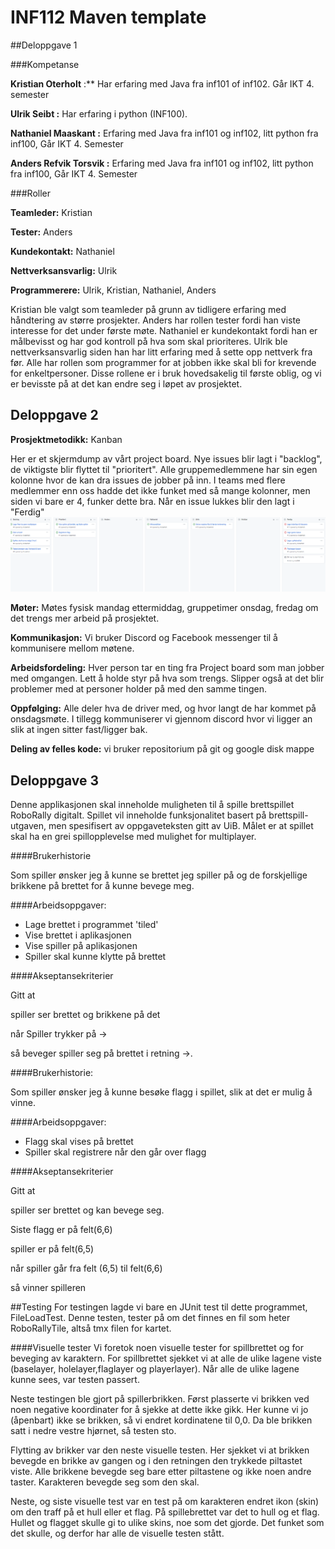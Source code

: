 # INF112 Maven template 
##Deloppgave 1

###Kompetanse

**Kristian Oterholt** :**
Har erfaring med Java fra inf101 of inf102. Går IKT 4. semester

**Ulrik Seibt :**
Har erfaring i python (INF100).

**Nathaniel Maaskant :**
Erfaring med Java fra inf101 og inf102, litt python fra inf100, Går IKT 4. Semester

**Anders Refvik Torsvik :**
Erfaring med Java fra inf101 og inf102, litt python fra inf100, Går IKT 4. Semester

###Roller

**Teamleder:** Kristian

**Tester:** Anders

**Kundekontakt:** Nathaniel

**Nettverksansvarlig:** Ulrik

**Programmerere:** Ulrik, Kristian, Nathaniel, Anders

Kristian ble valgt som teamleder på grunn av tidligere erfaring med håndtering av større prosjekter. Anders har rollen tester fordi han viste interesse for det under første møte. Nathaniel er kundekontakt fordi han er målbevisst og har god kontroll på hva som skal prioriteres. Ulrik ble nettverksansvarlig siden han har litt erfaring med å sette opp nettverk fra før. Alle har rollen som programmer for at jobben ikke skal bli for krevende for enkeltpersoner. Disse rollene er i bruk hovedsakelig til første oblig, og vi er bevisste på at det kan endre seg i løpet av prosjektet.

## Deloppgave 2

**Prosjektmetodikk:** Kanban

Her er et skjermdump av vårt project board. Nye issues blir lagt i "backlog", de viktigste blir flyttet til "prioritert".
Alle gruppemedlemmene har sin egen kolonne hvor de kan dra issues de jobber på inn. I teams med flere medlemmer enn oss hadde det ikke funket med så mange kolonner,
men siden vi bare er 4, funker dette bra. Når en issue lukkes blir den lagt i "Ferdig"
![img.png](projectboardexm.png)

**Møter:** Møtes fysisk mandag ettermiddag, gruppetimer onsdag,  fredag om det trengs mer arbeid på prosjektet.

**Kommunikasjon:** Vi bruker Discord og Facebook messenger til å kommunisere mellom møtene.

**Arbeidsfordeling:** Hver person tar en ting fra Project board som man jobber med omgangen. Lett å holde styr på hva som trengs. Slipper også at det blir problemer med at personer holder på med den samme tingen.

**Oppfølging:** Alle deler hva de driver med, og hvor langt de har kommet på onsdagsmøte. I tillegg kommuniserer vi gjennom discord hvor vi ligger an slik at ingen sitter fast/ligger bak.

**Deling av felles kode:** vi bruker repositorium på git og google disk mappe

## Deloppgave 3

Denne applikasjonen skal inneholde muligheten til å spille brettspillet RoboRally digitalt. Spillet vil inneholde funksjonalitet basert på brettspill-utgaven, men spesifisert av oppgaveteksten gitt av UiB. Målet er at spillet skal ha en grei spillopplevelse med mulighet for multiplayer.

####Brukerhistorie


Som spiller ønsker jeg å kunne se brettet jeg spiller på og de forskjellige brikkene på brettet for å kunne bevege meg.

####Arbeidsoppgaver:

* Lage brettet i programmet 'tiled'
* Vise brettet i aplikasjonen
* Vise spiller på aplikasjonen
* Spiller skal kunne klytte på brettet

####Akseptansekriterier

Gitt at

spiller ser brettet og brikkene på det


når Spiller trykker på ->

så beveger spiller seg på brettet i retning ->.

####Brukerhistorie:


Som spiller ønsker jeg å kunne besøke flagg i spillet, slik at det er mulig å vinne.

####Arbeidsoppgaver:

* Flagg skal vises på brettet
* Spiller skal registrere når den går over flagg

####Akseptansekriterier



Gitt at

spiller ser brettet og kan bevege seg.

Siste flagg er på felt(6,6)

spiller er på felt(6,5)

når spiller går fra felt (6,5) til felt(6,6)

så vinner spilleren

##Testing
For testingen lagde vi bare en JUnit test til dette programmet, FileLoadTest.
Denne testen, tester på om det finnes en fil som heter RoboRallyTile, altså tmx filen for kartet.

####Visuelle tester
Vi foretok noen visuelle tester for spillbrettet og for beveging av karaktern.
For spillbrettet sjekket vi at alle de ulike lagene viste (baselayer, holelayer,flaglayer og playerlayer).
Når alle de ulike lagene kunne sees, var testen passert.

Neste testingen ble gjort på spillerbrikken. Først plasserte vi brikken ved noen negative koordinater for å sjekke at dette ikke gikk.
Her kunne vi jo (åpenbart) ikke se brikken, så vi endret kordinatene til 0,0.
Da ble brikken satt i nedre vestre hjørnet, så testen sto.

Flytting av brikker var den neste visuelle testen. Her sjekket vi at brikken bevegde en brikke av gangen og i den retningen den trykkede piltastet viste.
Alle brikkene bevegde seg bare etter piltastene og ikke noen andre taster. Karakteren bevegde seg som den skal.

Neste, og siste visuelle test var en test på om karakteren endret ikon (skin) om den traff på et hull eller et flag.
På spillebrettet var det to hull og et flag. Hullet og flagget skulle gi to ulike skins, noe som det gjorde.
Det funket som det skulle, og derfor har alle de visuelle testen stått. 
